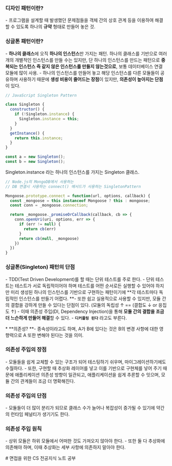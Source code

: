 ### **디자인 패턴이란?**

\- 프로그램을 설계할 때 발생했던 문제점들을 객체 간의 상호 관계 등을 이용하여 해결할 수 있도록
 하나의 **규약** 형태로 만들어 놓은 것.

### **싱글톤 패턴이란?**

\- **하나의 클래스**에 오직 **하나의 인스턴스**만 가지는 패턴.
  하나의 클래스를 기반으로 여러 개의 개별적인 인스턴스를 만들 수는 있지만, 단 하나의 인스턴스를 만드는 패턴으로
  **중복되는 인스턴스 즉 같지 않은 인스턴스를 만들지 않는것으로**, 보통 데이터베이스 연결 모듈에 많이 사용.
\- 하나의 인스턴스를 만들어 놓고 해당 인스턴스를 다른 모듈들이 공유하며 사용하기 때문에
  **생성 비용이 줄어드는 장점**이 있지만, **의존성이 높아지는 단점**이 있다.

```javascript
// JavaScript Singleton Pattern

class Singleton {
  constructor() {
    if (!Singleton.instance) {
      Singleton.instance = this;
    }
  }
  getInstance() {
    return this.instance;
  }
}

const a = new Singleton();
const b = new Singleton();
```

Singleton.instance 라는 하나의 인스턴스를 가지는 Singleton 클래스.



```javascript
// Node.js의 MongoDB에서 사용하는 
// DB 연결시 사용하는 connect() 메서드가 사용하는 SingletonPattern

Mongoose.prototype.connect = function(url, options, callback) {
  const _mongoose = this instanceof Mongoose ? this : mongoose;
  const conn = _mongoose.connection;

  return _mongoose._promiseOrCallback(callback, cb => {
    conn.openUri(uri, options, err => {
      if (err != null) {
        return cb(err)
      }
      return cb(null, _mongoose)
    })
  })
}
```



### **싱글톤(Singleton) 패턴의 단점**

\- TDD(Test Driven Development)를 할 때는 단위 테스트를 주로 한다.
\- 단위 테스트는 테스트가 서로 독립적이어야 하며 테스트를 어떤 순서로든 실행할 수 있어야 하지만
  미리 생성된 하나의 인스턴스를 기반으로 구현하는 패턴이기에 **각 테스트마다 독립적인 인스턴스를 만들기 어렵다.
**- 또한 쉽고 실용적으로 사용할 수 있지만,
  모듈 간의 결합을 강하게 만들 수 있다는 단점이 있다. (모듈의 독립성 ↑ == (결합도 ↓ or 응집도 ↑)
\- 이때 의존성 주입(DI, Dependency Injection)을 통해 **모듈 간의 결합을 조금 더 느슨하게 만들어 해결**할 수 있다.
\- **`디커플링 된다`** 라고도 부른다.

\* **의존성?
**- 종속성이라고도 하며,
  A가 B에 있다는 것은 B의 변경 사항에 대한 영향력으로 A 또한 변해야 된다는 것을 의미. 



### **의존성 주입의 장점**

\- 모듈들을 쉽게 교체할 수 있는 구조가 되어 테스팅하기 쉬우며, 마이그레이션하기에도 수월하다.
\- 또한, 구현할 때 추상화 레이어를 넣고 이를 기반으로 구현체를 넣어 주기 때문에 애플리케이션
  의존성 방향이 일관되고, 애플리케이션을 쉽게 추론할 수 잇으며, 모듈 간의 관계들이 조금 더 명확해진다.



### **의존성 주입의 단점**

\- 모듈들이 더 많이 분리가 되므로 클래스 수가 늘어나 복잡성이 증가될 수 있기에 약간의 런타임 페널티가 생기기도 한다.



### **의존성 주입 원칙**

\- 상위 모듈은 하위 모듈에서 어떠한 것도 가져오지 않아야 한다.
\- 또한 둘 다 추상화에 의존해야 하며, 이때 추상화는 세부 사항에 의존하지 말아야 한다.



\# 면접을 위한 CS 전공지식 노트 공부
